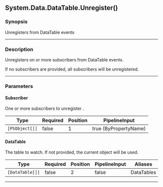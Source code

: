 System.Data.DataTable.Unregister()
----------------------------------

### Synopsis
Unregisters from DataTable events

---

### Description

Unregisters on or more subscribers from DataTable events.

If no subscribers are provided, all subscribers will be unregistered.

---

### Parameters
#### **Subscriber**
One or more subscribers to unregister .

|Type          |Required|Position|PipelineInput        |
|--------------|--------|--------|---------------------|
|`[PSObject[]]`|false   |1       |true (ByPropertyName)|

#### **DataTable**
The table to watch.  If not provided, the current object will be used.

|Type           |Required|Position|PipelineInput|Aliases   |
|---------------|--------|--------|-------------|----------|
|`[DataTable[]]`|false   |2       |false        |DataTables|

---
